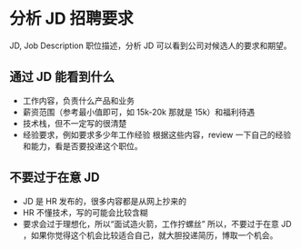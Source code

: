 # 分析 JD 招聘要求
JD, Job Description 职位描述，分析 JD 可以看到公司对候选人的要求和期望。

## 通过 JD 能看到什么
- 工作内容，负责什么产品和业务
- 薪资范围（参考最小值即可，如 15k-20k 那就是 15k）和福利待遇
- 技术栈，但不一定写的很清楚
- 经验要求，例如要求多少年工作经验
根据这些内容，review 一下自己的经验和能力，看是否要投递这个职位。

## 不要过于在意 JD
- JD 是 HR 发布的，很多内容都是从网上抄来的
- HR 不懂技术，写的可能会比较含糊
- 要求会过于理想化，所以“面试造火箭，工作拧螺丝”
所以，不要过于在意 JD ，如果你觉得这个机会比较适合自己，就大胆投递简历，博取一个机会。